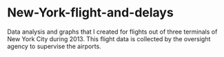 # New-York-flight-and-delays
Data analysis and graphs that I created for flights out of three terminals of New York City during 2013. This flight data is collected by the oversight agency to supervise the airports.
